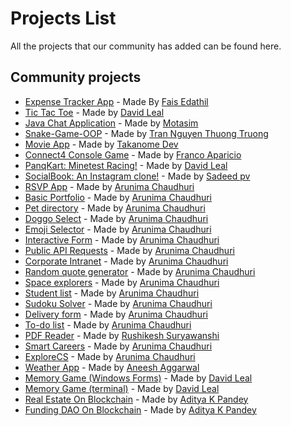 # Projects List

All the projects that our community has added can be found here.

## Community projects

- [Expense Tracker App](https://github.com/E-fais/Reactjs-expense-tracker) - Made By [Fais Edathil](https://github.com/E-fais)
- [Tic Tac Toe](https://github.com/Panquesito7/tic-tac-toe) - Made by [David Leal](https://github.com/Panquesito7)
- [Java Chat Application](https://github.com/motasimmakki/Chat-Application-In-Java) - Made by [Motasim](https://github.com/motasimmakki)
- [Snake-Game-OOP](https://github.com/thuongtruong1009/Snake-Game-OOP) - Made by [Tran Nguyen Thuong Truong](https://github.com/thuongtruong1009)
- [Movie App](https://github.com/TAKANOME-DEV/vidly-client) - Made by [Takanome Dev](https://github.com/TAKANOME-DEV)
- [Connect4 Console Game](https://github.com/NONAME1103/Connect4) - Made by [Franco Aparicio](https://github.com/NONAME1103)
- [PanqKart: Minetest Racing!](https://github.com/panqkart/panqkart) - Made by [David Leal](https://github.com/Panquesito7)
- [SocialBook: An Instagram clone!](https://github.com/Sadeedpv/socialbook_frontend) - Made by [Sadeed pv](https://github.com/Sadeedpv)
- [RSVP App](https://github.com/tinniaru3005/RSVP-App) - Made by [Arunima Chaudhuri](https://github.com/tinniaru3005)
- [Basic Portfolio](https://github.com/tinniaru3005/Basic-Portfolio) - Made by [Arunima Chaudhuri](https://github.com/tinniaru3005)
- [Pet directory](https://github.com/tinniaru3005/Pet-directory) - Made by [Arunima Chaudhuri](https://github.com/tinniaru3005)
- [Doggo Select](https://github.com/tinniaru3005/DoggoSelect) - Made by [Arunima Chaudhuri](https://github.com/tinniaru3005)
- [Emoji Selector](https://github.com/tinniaru3005/emoji-selector) - Made by [Arunima Chaudhuri](https://github.com/tinniaru3005)
- [Interactive Form](https://github.com/tinniaru3005/Interactive-form) - Made by [Arunima Chaudhuri](https://github.com/tinniaru3005)
- [Public API Requests](https://github.com/tinniaru3005/Public-API-Requests) - Made by [Arunima Chaudhuri](https://github.com/tinniaru3005)
- [Corporate Intranet](https://github.com/tinniaru3005/Corporate-Intranet) - Made by [Arunima Chaudhuri](https://github.com/tinniaru3005)
- [Random quote generator](https://github.com/tinniaru3005/Random-quote-generator) - Made by [Arunima Chaudhuri](https://github.com/tinniaru3005)
- [Space explorers](https://github.com/tinniaru3005/Space-Explorers) - Made by [Arunima Chaudhuri](https://github.com/tinniaru3005)
- [Student list](https://github.com/tinniaru3005/Student-list) - Made by [Arunima Chaudhuri](https://github.com/tinniaru3005)
- [Sudoku Solver](https://github.com/tinniaru3005/SudokuSolver) - Made by [Arunima Chaudhuri](https://github.com/tinniaru3005)
- [Delivery form](https://github.com/tinniaru3005/Tacos-By-Roscoe-Delivery-Form) - Made by [Arunima Chaudhuri](https://github.com/tinniaru3005)
- [To-do list](https://github.com/tinniaru3005/To-do-list) - Made by [Arunima Chaudhuri](https://github.com/tinniaru3005)
- [PDF Reader](https://github.com/rushikeshsuryawanshi/Pdf-Reader) - Made by [Rushikesh Suryawanshi](https://github.com/rushikeshsuryawanshi)
- [Smart Careers](https://github.com/tinniaru3005/Smart-Careers) - Made by [Arunima Chaudhuri](https://github.com/tinniaru3005)
- [ExploreCS](https://github.com/tinniaru3005/ExploreCS) - Made by [Arunima Chaudhuri](https://github.com/tinniaru3005)
- [Weather App](https://github.com/007aneesh/Weather-Api) - Made by [Aneesh Aggarwal](https://github.com/007aneesh)
- [Memory Game (Windows Forms)](https://github.com/Panquesito7/memory-game) - Made by [David Leal](https://github.com/Panquesito7)
- [Memory Game (terminal)](https://github.com/Panquesito7/terminal-memory_game) - Made by [David Leal](https://github.com/Panquesito7)
- [Real Estate On Blockchain](https://github.com/Adityaweb3/RealEstate_Block) - Made by [Aditya K Pandey](https://github.com/Adityaweb3)
- [Funding DAO On Blockchain](https://github.com/Adityaweb3/funding-dao) - Made by [Aditya K Pandey](https://github.com/Adityaweb3)
